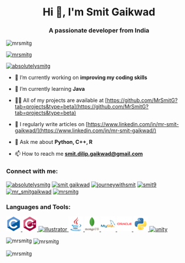 <h1 align="center">Hi 👋, I'm Smit Gaikwad</h1>
<h3 align="center">A passionate developer from India</h3>

<p align="left"> <img src="https://komarev.com/ghpvc/?username=mrsmitg&label=Profile%20views&color=0e75b6&style=flat" alt="mrsmitg" /> </p>

<p align="left"> <a href="https://github.com/ryo-ma/github-profile-trophy"><img src="https://github-profile-trophy.vercel.app/?username=mrsmitg" alt="mrsmitg" /></a> </p>

<p align="left"> <a href="https://twitter.com/absolutelysmitg" target="blank"><img src="https://img.shields.io/twitter/follow/absolutelysmitg?logo=twitter&style=for-the-badge" alt="absolutelysmitg" /></a> </p>

- 🔭 I’m currently working on **improving my coding skills**

- 🌱 I’m currently learning **Java**

- 👨‍💻 All of my projects are available at [https://github.com/MrSmitG?tab=projects&type=beta](https://github.com/MrSmitG?tab=projects&type=beta)

- 📝 I regularly write articles on [https://www.linkedin.com/in/mr-smit-gaikwad/](https://www.linkedin.com/in/mr-smit-gaikwad/)

- 💬 Ask me about **Python, C++, R**

- 📫 How to reach me **smit.dilip.gaikwad@gmail.com**

<h3 align="left">Connect with me:</h3>
<p align="left">
<a href="https://twitter.com/absolutelysmitg" target="blank"><img align="center" src="https://raw.githubusercontent.com/rahuldkjain/github-profile-readme-generator/master/src/images/icons/Social/twitter.svg" alt="absolutelysmitg" height="30" width="40" /></a>
<a href="https://linkedin.com/in/smit gaikwad" target="blank"><img align="center" src="https://raw.githubusercontent.com/rahuldkjain/github-profile-readme-generator/master/src/images/icons/Social/linked-in-alt.svg" alt="smit gaikwad" height="30" width="40" /></a>
<a href="https://instagram.com/journeywithsmit" target="blank"><img align="center" src="https://raw.githubusercontent.com/rahuldkjain/github-profile-readme-generator/master/src/images/icons/Social/instagram.svg" alt="journeywithsmit" height="30" width="40" /></a>
<a href="https://www.codechef.com/users/smit9" target="blank"><img align="center" src="https://cdn.jsdelivr.net/npm/simple-icons@3.1.0/icons/codechef.svg" alt="smit9" height="30" width="40" /></a>
<a href="https://www.hackerrank.com/mr_smitgaikwad" target="blank"><img align="center" src="https://raw.githubusercontent.com/rahuldkjain/github-profile-readme-generator/master/src/images/icons/Social/hackerrank.svg" alt="mr_smitgaikwad" height="30" width="40" /></a>
<a href="https://www.leetcode.com/mrsmitg" target="blank"><img align="center" src="https://raw.githubusercontent.com/rahuldkjain/github-profile-readme-generator/master/src/images/icons/Social/leet-code.svg" alt="mrsmitg" height="30" width="40" /></a>
</p>

<h3 align="left">Languages and Tools:</h3>
<p align="left"> <a href="https://www.cprogramming.com/" target="_blank" rel="noreferrer"> <img src="https://raw.githubusercontent.com/devicons/devicon/master/icons/c/c-original.svg" alt="c" width="40" height="40"/> </a> <a href="https://www.w3schools.com/cpp/" target="_blank" rel="noreferrer"> <img src="https://raw.githubusercontent.com/devicons/devicon/master/icons/cplusplus/cplusplus-original.svg" alt="cplusplus" width="40" height="40"/> </a> <a href="https://www.adobe.com/in/products/illustrator.html" target="_blank" rel="noreferrer"> <img src="https://www.vectorlogo.zone/logos/adobe_illustrator/adobe_illustrator-icon.svg" alt="illustrator" width="40" height="40"/> </a> <a href="https://www.java.com" target="_blank" rel="noreferrer"> <img src="https://raw.githubusercontent.com/devicons/devicon/master/icons/java/java-original.svg" alt="java" width="40" height="40"/> </a> <a href="https://www.mongodb.com/" target="_blank" rel="noreferrer"> <img src="https://raw.githubusercontent.com/devicons/devicon/master/icons/mongodb/mongodb-original-wordmark.svg" alt="mongodb" width="40" height="40"/> </a> <a href="https://www.mysql.com/" target="_blank" rel="noreferrer"> <img src="https://raw.githubusercontent.com/devicons/devicon/master/icons/mysql/mysql-original-wordmark.svg" alt="mysql" width="40" height="40"/> </a> <a href="https://www.oracle.com/" target="_blank" rel="noreferrer"> <img src="https://raw.githubusercontent.com/devicons/devicon/master/icons/oracle/oracle-original.svg" alt="oracle" width="40" height="40"/> </a> <a href="https://www.python.org" target="_blank" rel="noreferrer"> <img src="https://raw.githubusercontent.com/devicons/devicon/master/icons/python/python-original.svg" alt="python" width="40" height="40"/> </a> <a href="https://unity.com/" target="_blank" rel="noreferrer"> <img src="https://www.vectorlogo.zone/logos/unity3d/unity3d-icon.svg" alt="unity" width="40" height="40"/> </a> </p>

<p><img align="left" src="https://github-readme-stats.vercel.app/api/top-langs?username=mrsmitg&show_icons=true&locale=en&layout=compact" alt="mrsmitg" /></p>

<p>&nbsp;<img align="center" src="https://github-readme-stats.vercel.app/api?username=mrsmitg&show_icons=true&locale=en" alt="mrsmitg" /></p>

<p><img align="center" src="https://github-readme-streak-stats.herokuapp.com/?user=mrsmitg&" alt="mrsmitg" /></p>

